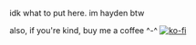 idk what to put here. im hayden btw

also, if you're kind, buy me a coffee ^-^
[![ko-fi](https://ko-fi.com/img/githubbutton_sm.svg)](https://ko-fi.com/J3J1BNBXS)
